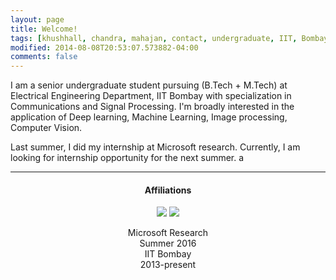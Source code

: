 ```yaml
---
layout: page
title: Welcome!
tags: [khushhall, chandra, mahajan, contact, undergraduate, IIT, Bombay, Microsoft Research, machine learning, deep learning]
modified: 2014-08-08T20:53:07.573882-04:00
comments: false
---
```


I am a senior undergraduate student pursuing (B.Tech + M.Tech) at Electrical Engineering Department, IIT Bombay with specialization in Communications and Signal Processing. I'm broadly interested in the application of Deep learning, Machine Learning, Image processing, Computer Vision.

Last summer, I did my internship at Microsoft research. Currently, I am looking for internship opportunity for the next summer.
a

----
<h4 align="center">Affiliations</h4>
<figure align="center" class="affils">
    <a href="https://www.microsoft.com/en-us/research/lab/microsoft-research-india/"><img src="/images/msr-logo.jpg"></a>
    <a href="http://www.iitb.ac.in/"><img src="/images/iitb-logo.jpeg"></a>
</figure>
<figure align="center" class="affils">
    <figcaption>Microsoft Research<br>Summer 2016</figcaption>
    <figcaption>IIT Bombay<br>2013-present</figcaption>
</figure>
